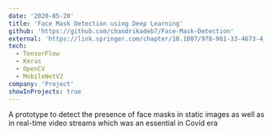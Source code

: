 ```yaml
---
date: '2020-05-20'
title: 'Face Mask Detection using Deep Learning'
github: 'https://github.com/chandrikadeb7/Face-Mask-Detection'
external: 'https://link.springer.com/chapter/10.1007/978-981-33-4673-4_49'
tech:
  - TensorFlow
  - Keras
  - OpenCV
  - MobileNetV2
company: 'Project'
showInProjects: true
---
```


A prototype to detect the presence of face masks in static images as well as in real-time video streams which was an essential in Covid era

